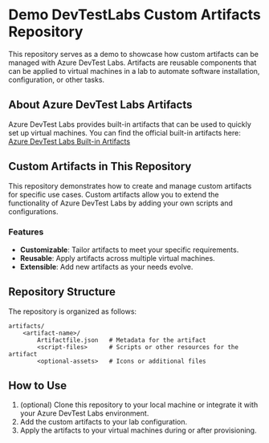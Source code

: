 # Demo DevTestLabs Custom Artifacts Repository

This repository serves as a demo to showcase how custom artifacts can be managed with Azure DevTest Labs. Artifacts are reusable components that can be applied to virtual machines in a lab to automate software installation, configuration, or other tasks.

## About Azure DevTest Labs Artifacts

Azure DevTest Labs provides built-in artifacts that can be used to quickly set up virtual machines. You can find the official built-in artifacts here:  
[Azure DevTest Labs Built-in Artifacts](https://github.com/Azure/azure-devtestlab/tree/master/Artifacts/linux-apt-package)

## Custom Artifacts in This Repository

This repository demonstrates how to create and manage custom artifacts for specific use cases. Custom artifacts allow you to extend the functionality of Azure DevTest Labs by adding your own scripts and configurations.

### Features

- **Customizable**: Tailor artifacts to meet your specific requirements.
- **Reusable**: Apply artifacts across multiple virtual machines.
- **Extensible**: Add new artifacts as your needs evolve.

## Repository Structure

The repository is organized as follows:

```
artifacts/
    <artifact-name>/
        Artifactfile.json   # Metadata for the artifact
        <script-files>      # Scripts or other resources for the artifact
        <optional-assets>   # Icons or additional files
```

## How to Use

1. (optional) Clone this repository to your local machine or integrate it with your Azure DevTest Labs environment.
2. Add the custom artifacts to your lab configuration.
3. Apply the artifacts to your virtual machines during or after provisioning.
